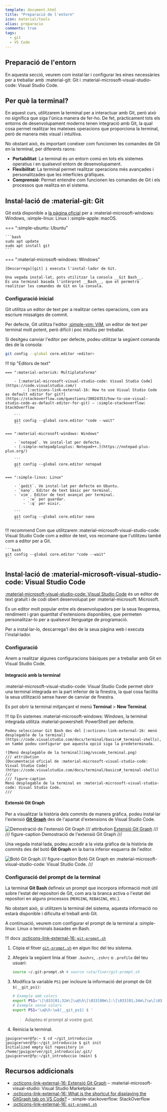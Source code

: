 ```yaml
---
template: document.html
title: "Preparació de l'entorn"
icon: material/tools
alias: preparacio
comments: true
tags:
  - git
  - VS Code
---
```


## Preparació de l'entorn
En aquesta secció, veurem com instal·lar i configurar les eines necessàries
per a treballar amb :material-git: Git i :material-microsoft-visual-studio-code: Visual Studio Code.

## Per què la terminal?
En aquest curs, utilitzarem la terminal per a interactuar amb Git, però això no significa que siga l'única manera de fer-ho.
De fet, pràcticament tots els entorns de desenvolupament moderns tenen integració amb Git, la qual cosa permet realitzar
les mateixes operacions que proporciona la terminal, però de manera més visual i intuïtiva.

No obstant això, és important conéixer com funcionen les comandes de Git en la terminal, per diferents raons:

- __Portabilitat__: La terminal és un entorn comú en tots els sistemes operatius i en qualsevol entorn de desenvolupament.
- __Flexibilitat__: La terminal permet realitzar operacions més avançades i personalitzades que les interfícies gràfiques.
- __Comprensió__: Permet entendre com funcionen les comandes de Git i els processos que realitza en el sistema.


## Instal·lació de :material-git: Git
Git està disponible a [la pàgina oficial][git] per a
:material-microsoft-windows: Windows, :simple-linux: Linux i :simple-apple: macOS.

[git]: https://git-scm.com/

=== ":simple-ubuntu: Ubuntu"

    ```bash
    sudo apt update
    sudo apt install git
    ```

=== ":material-microsoft-windows: Windows"

    [Descarrega][git] i executa l'instal·lador de Git.

    Una vegada instal·lat, pots utilitzar la consola __Git Bash__.
    És una terminal basada l'intèrpret __Bash__, que et permetrà
    realitzar les comandes de Git en la consola.

### Configuració inicial
Git utilitza un editor de text per a realitzar certes operacions,
com ara escriure missatges de commit.

Per defecte, Git utilitza l'editor [:simple-vim: ViM](https://www.vim.org/),
un editor de text per terminal molt potent, però difícil i poc intuïtiu
per treballar.


Si desitgeu canviar l'editor per defecte, podeu utilitzar
la següent comanda des de la consola:

```bash
git config --global core.editor <editor>
```

!!! tip "Editors de text"

    === ":material-asterisk: Multiplataforma"

        - [:material-microsoft-visual-studio-code: Visual Studio Code](https://code.visualstudio.com/)
            - [:octicons-link-external-16: How to use Visual Studio Code as default editor for git?](https://stackoverflow.com/questions/30024353/how-to-use-visual-studio-code-as-default-editor-for-git) – :simple-stackoverflow: StackOverflow

        ```
        git config --global core.editor "code --wait"
        ```

    === ":material-microsoft-windows: Windows"

        - `notepad`. Ve instal·lat per defecte.
        - [:simple-notepadplusplus: Notepad++.](https://notepad-plus-plus.org/)

        ```
        git config --global core.editor notepad
        ```

    === ":simple-linux: Linux"

        - `gedit`. Ve instal·lat per defecte en Ubuntu.
        - `nano`. Editor de text bàsic per terminal.
        - `vim`. Editor de text avançat per terminal.
            - `:w` per guardar.
            - `:q` per eixir.

        ```
        git config --global core.editor nano
        ```


!!! recommend
    Com que utilitzarem :material-microsoft-visual-studio-code: Visual Studio Code com a editor de text,
    vos recomane que l'utilitzeu també com a editor per a Git.

    ```bash
    git config --global core.editor "code --wait"
    ```


## Instal·lació de :material-microsoft-visual-studio-code: Visual Studio Code
[:material-microsoft-visual-studio-code: Visual Studio Code](https://code.visualstudio.com/)
és un editor de text gratuït i de codi obert desenvolupat per :material-microsoft: Microsoft.

És un editor molt popular entre els desenvolupadors per la seua lleugeresa, rendiment i gran quantitat d'extensions disponibles,
que permeten personalitzar-lo per a qualsevol llenguatge de programació.

Per a instal·lar-lo, descarrega'l des de la seua pàgina web i executa l'instal·lador.

### Configuració
Anem a realitzar algunes configuracions bàsiques per a treballar amb Git en Visual Studio Code.

#### Integració amb la terminal
:material-microsoft-visual-studio-code: Visual Studio Code permet obrir una terminal integrada
en la part inferior de la finestra, la qual cosa facilita la seua utilització sense haver de canviar
de finestra.

Es pot obrir la terminal mitjançant el menú __Terminal__ > __New Terminal__.


!!! tip
    En sistemes :material-microsoft-windows: Windows,
    la terminal integrada utilitza :material-powershell: PowerShell per defecte.

    Podeu seleccionar Git Bash des del [:octicons-link-external-16: menú desplegable de la terminal](https://code.visualstudio.com/docs/terminal/basics#_terminal-shells),
    on també podeu configurar que aquesta opció siga la predeterminada.

    ![Menú desplegable de la terminal](img/vscode_terminal.png)
    /// attribution
    [Documentació oficial de :material-microsoft-visual-studio-code: Visual Studio Code](https://code.visualstudio.com/docs/terminal/basics#_terminal-shells)
    ///
    /// figure-caption
    Menú desplegable de la terminal en :material-microsoft-visual-studio-code: Visual Studio Code.
    ///

#### Extensió Git Graph
Per a visualitzar la història dels commits de manera gràfica,
podeu instal·lar l'extensió [__Git Graph__](https://marketplace.visualstudio.com/items?itemName=mhutchie.git-graph)
des de l'apartat d'extensions de Visual Studio Code.

![Demostració de l'extensió Git Graph](img/git_graph_demo.gif)
/// attribution
[Extensió Git Graph](https://marketplace.visualstudio.com/items?itemName=mhutchie.git-graph)
///
/// figure-caption
Demostració de l'extensió Git Graph
///

Una vegada instal·lada, podeu accedir a la vista gràfica de
la història de commits des del botó __Git Graph__ en la barra inferior esquerra de l'editor.

![Botó Git Graph](img/git_graph.png)
/// figure-caption
Botó Git Graph en :material-microsoft-visual-studio-code: Visual Studio Code.
///


### Configuració del prompt de la terminal
La terminal __Git Bash__ defineix un prompt que incorpora informació
molt útil sobre l'estat del repositori de Git, com ara la branca activa
o l'estat del repositori en alguns processos (`MERGING`, `REBASING`, etc.).

No obstant això, si utilitzem la terminal del sistema, aquesta informació no estarà
disponible i dificulta el treball amb Git.

A continuació, veurem com configurar el prompt de la terminal
a :simple-linux: Linux o terminals basades en Bash.

!!! docs
    [:octicons-link-external-16: `git-prompt.sh`][git-prompt]

[git-prompt]: https://github.com/git/git/blob/master/contrib/completion/git-prompt.sh

1. Còpia el fitxer [`git-prompt.sh`][git-prompt] en algun lloc del teu sistema.
2. Afegeix la següent línia al fitxer `.bashrc`, `.zshrc` o `.profile` del teu usuari:

    ```bash
    source ~/.git-prompt.sh # source ruta/fixer/git-prompt.sh
    ```

3. Modifica la variable `PS1` per incloure la informació del prompt de Git `$(__git_ps1)`:

    ```bash
    # Exemple amb colors
    export PS1='\[\033[01;32m\]\u@\h\[\033[00m\]:\[\033[01;34m\]\w\[\033[33m\]$(__git_ps1) \[\033[00m\]$ '
    # Exemple sense colors
    export PS1='\u@\h:\w$(__git_ps1) $ '
    ```

    > Adapteu el prompt al vostre gust.

4. Reinicia la terminal.

```shellconsole
jpuigcerver@fp:~ $ cd ~/git_introduccio
jpuigcerver@fp:~/git_introduccio $ git init
Initialized empty Git repository in /home/jpuigcerver/git_introduccio/.git/
jpuigcerver@fp:~/git_introduccio (main) $
```


## Recursos addicionals
- [:octicons-link-external-16: Extensió Git Graph](https://marketplace.visualstudio.com/items?itemName=mhutchie.git-graph) – :material-microsoft-visual-studio: Visual Studio Marketplace
- [:octicons-link-external-16: What is the shortcut for displaying the GitGraph tab on VS Code?](https://stackoverflow.com/questions/57803207/what-is-the-shortcut-for-displaying-the-gitgraph-tab-on-vs-code) – :simple-stackoverflow: StackOverflow
- [:octicons-link-external-16: `git-prompt.sh`][git-prompt]
